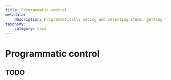 ```yaml
---
title: Programmatic control
metadata:
    description: Programmatically adding and selecting items, getting the current selections, manipulating the control, and working with Select2 events.
taxonomy:
    category: docs
---
```


# Programmatic control
## TODO
